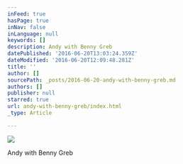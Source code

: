 ```yaml
---
inFeed: true
hasPage: true
inNav: false
inLanguage: null
keywords: []
description: Andy with Benny Greb
datePublished: '2016-06-20T13:03:24.359Z'
dateModified: '2016-06-20T12:09:48.281Z'
title: ''
author: []
sourcePath: _posts/2016-06-20-andy-with-benny-greb.md
authors: []
publisher: null
starred: true
url: andy-with-benny-greb/index.html
_type: Article

---
```

![](https://the-grid-user-content.s3-us-west-2.amazonaws.com/98c62f1c-c3ab-4835-9aba-c7be95d953ec.jpg)

Andy with Benny Greb